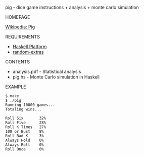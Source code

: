 pig - dice game instructions + analysis + monte carlo simulation 

HOMEPAGE

[Wikipedia: Pig](http://en.wikipedia.org/wiki/Pig_%28dice%29)

REQUIREMENTS

 * [Haskell Platform](http://hackage.haskell.org/platform/)
 * [random-extras](http://hackage.haskell.org/packages/archive/random-extras/latest/doc/html/Data-Random-Extras.html)

CONTENTS

 * analysis.pdf - Statistical analysis
 * pig.hs - Monte Carlo simulation in Haskell

EXAMPLE

	$ make
	$ ./pig
	Running 10000 games...
	Totaling wins...

	Roll Six       32%
	Roll Five      28%
	Roll K Times   27%
	100 or Bust    8%
	Roll Bad K     3%
	Always Hold    0%
	Always Roll    0%
	Roll Once      0%